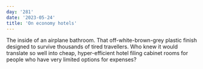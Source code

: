 ```yaml
---
day: '281'
date: '2023-05-24'
title: 'On economy hotels'
---
```


The inside of an airplane bathroom. That off-white-brown-grey plastic finish designed to survive thousands of tired travellers. Who knew it would translate so well into cheap, hyper-efficient hotel filing cabinet rooms for people who have very limited options for expenses?
